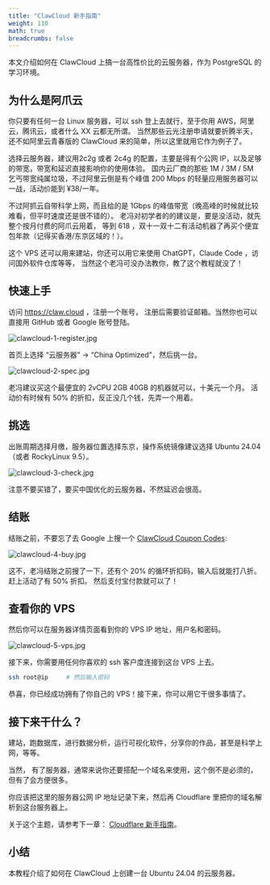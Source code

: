 ```yaml
---
title: "ClawCloud 新手指南"
weight: 110
math: true
breadcrumbs: false
---
```


本文介绍如何在 ClawCloud 上搞一台高性价比的云服务器，作为 PostgreSQL 的学习环境。


## 为什么是阿爪云

你只要有任何一台 Linux 服务器，可以 ssh 登上去就行，至于你用 AWS，阿里云，腾讯云，或者什么 XX 云都无所谓。
当然那些云光注册申请就要折腾半天，还不如阿里云青春版的 ClawCloud 来的简单，所以这里就用它作为例子了。

选择云服务器，建议用2c2g 或者 2c4g 的配置，主要是得有个公网 IP，以及足够的带宽，带宽和延迟直接影响你的使用体验。
国内云厂商的那些 1M / 3M / 5M 乞丐带宽纯属垃圾，不过阿里云倒是有个峰值 200 Mbps 的轻量应用服务器可以一战，活动价能到 ¥38/一年。

不过阿抓云自带科学上网，而且给的是 1Gbps 的峰值带宽（晚高峰的时候就比较难看，但平时速度还是很不错的）。
老冯对初学者的的建议是，要是没活动，就先整个按月付费的阿爪云用着， 等到 618 ，双十一双十二有活动机器了再买个便宜包年款（记得买香港/东京区域的！）。

这个 VPS 还可以用来建站，你还可以用它来使用 ChatGPT，Claude Code ，访问国外软件仓库等等， 当然这个老冯可没办法教你，教了这个教程就没了！



## 快速上手

访问 https://claw.cloud ，注册一个账号， 注册后需要验证邮箱。当然你也可以直接用 GitHub 或者 Google 账号登陆。

![clawcloud-1-register.jpg](clawcloud-1-register.jpg)

首页上选择 “云服务器” -> “China Optimized”，然后挑一台。

![clawcloud-2-spec.jpg](clawcloud-2-spec.jpg)

老冯建议买这个最便宜的 2vCPU 2GB 40GB 的机器就可以，十美元一个月。
活动价有时候有 50% 的折扣，反正没几个钱，先弄一个用着。

## 挑选

出账周期选择月缴，服务器位置选择东京，操作系统镜像建议选择 Ubuntu 24.04 （或者 RockyLinux 9.5）。

![clawcloud-3-check.jpg](clawcloud-3-check.jpg)

注意不要买错了，要买中国优化的云服务器，不然延迟会很高。


## 结账

结账之前，不要忘了去 Google 上搜一个 [ClawCloud Coupon Codes](https://www.couponcode.in/clawcloud/?open=197976):

![clawcloud-4-buy.jpg](clawcloud-4-buy.jpg)

这不，老冯结账之前搜了一下，还有个 20% 的循环折扣码，输入后就能打八折。赶上活动了有 50% 折扣。
然后支付宝付款就可以了！



## 查看你的 VPS

然后你可以在服务器详情页面看到你的 VPS IP 地址，用户名和密码。

![clawcloud-5-vps.jpg](clawcloud-5-vps.jpg)

接下来，你需要用任何你喜欢的 ssh 客户度连接到这台 VPS 上去。

```bash
ssh root@ip     # 然后输入密码
```

恭喜，你已经成功拥有了你自己的 VPS！接下来，你可以用它干很多事情了。


## 接下来干什么？

建站，跑数据库，进行数据分析，运行可视化软件，分享你的作品，甚至是科学上网，等等。

当然， 有了服务器，通常来说你还要搭配一个域名来使用，这个倒不是必须的，但有了会方便很多。

你应该把这里的服务器公网 IP 地址记录下来，然后再 Cloudflare 里把你的域名解析到这台服务器上。

关于这个主题，请参考下一章： [Cloudflare 新手指南](/ch1/cloudfalre)。



## 小结

本教程介绍了如何在 ClawCloud 上创建一台 Ubuntu 24.04 的云服务器。


